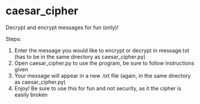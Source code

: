 # caesar_cipher
Decrypt and encrypt messages for fun (only)!

Steps: 
1. Enter the message you would like to encrypt or decrypt in message.txt (has to be in the same directory as caesar_cipher.py)
2. Open caesar_cipher.py to use the program, be sure to follow instructions given
3. Your message will appear in a new .txt file (again, in the same directory as caesar_cipher.py)
4. Enjoy! Be sure to use this for fun and not security, as it the cipher is easily broken
